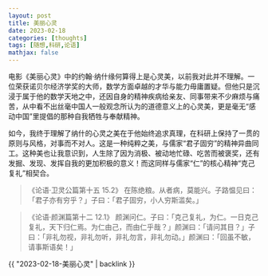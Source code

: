 ```yaml
---
layout: post
title: 美丽心灵
date: 2023-02-18
categories: [thoughts]
tags: [随想,科研,论语]
mathjax: false
---
```


电影《美丽心灵》中的约翰·纳什缘何算得上是心灵美，以前我对此并不理解。一位荣获诺贝尔经济学奖的大师，数学方面卓越的才华与能力毋庸置疑。但他只是沉浸于属于他的数学天地之中，还因自身的精神疾病给亲友、同事带来不少麻烦与痛苦，从中看不出丝毫中国人一般观念所认为的道德意义上的心灵美，更是毫无“感动中国”里提倡的那种自我牺牲与奉献精神。

如今，我终于理解了纳什的心灵之美在于他始终追求真理，在科研上保持了一贯的原则与风格，对事而不对人。这是一种纯粹之美，与儒家“君子固穷”的精神异曲同工。这种美也让我意识到，人生除了因为消极、被动地忙碌、吃苦而被褒奖，还有发掘、发现、发挥自我的更加积极的意义！而这同样与儒家“仁”的核心精神“克己复礼”相契合。

> 《论语·卫灵公篇第十五 15.2》 在陈绝粮。从者病，莫能兴。子路愠见曰：「君子亦有穷乎？」子曰：「君子固穷，小人穷斯滥矣。」

> 《论语·颜渊篇第十二 12.1》 颜渊问仁。子曰：「克己复礼，为仁。一日克己复礼，天下归仁焉。为仁由己，而由仁乎哉？」颜渊曰：「请问其目？」子曰：「非礼勿视，非礼勿听，非礼勿言，非礼勿动。」颜渊曰：「回虽不敏，请事斯语矣！」

{{ "2023-02-18-美丽心灵" | backlink }}
